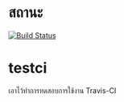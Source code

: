 # สถานะ 
[![Build Status](https://travis-ci.org/anusornc/testci.svg?branch=master)](https://travis-ci.org/anusornc/testci)

# testci
เอาไว้ทำการทดสอบการใช้งาน Travis-CI
